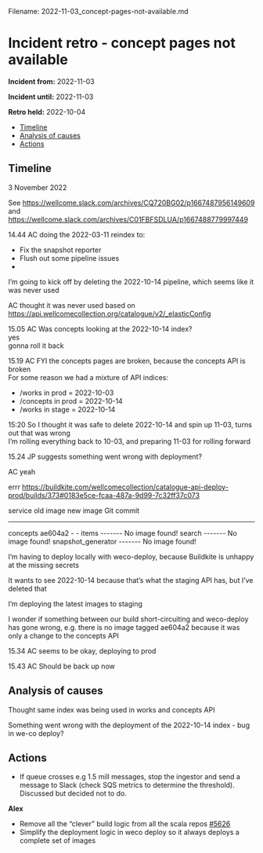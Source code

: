 Filename: 2022-11-03_concept-pages-not-available.md

# Incident retro - concept pages not available

**Incident from:** 2022-11-03

**Incident until:** 2022-11-03

**Retro held:** 2022-10-04

- [Timeline](#timeline)
- [Analysis of causes](#analysis-of-causes)
- [Actions](#actions)

## Timeline

3 November 2022

See https://wellcome.slack.com/archives/CQ720BG02/p1667487956149609 and  https://wellcome.slack.com/archives/C01FBFSDLUA/p1667488779997449 

14.44 AC doing the 2022-03-11 reindex to:
- Fix the snapshot reporter
- Flush out some pipeline issues
- 
I’m going to kick off by deleting the 2022-10-14 pipeline, which seems like it was never used

AC thought it was never used based on https://api.wellcomecollection.org/catalogue/v2/_elasticConfig 

15.05 AC Was concepts looking at the 2022-10-14 index?<br>
yes<br>
gonna roll it back

15.19 AC FYI the concepts pages are broken, because the concepts API is broken<br>
For some reason we had a mixture of API indices:
- /works in prod = 2022-10-03
- /concepts in prod = 2022-10-14
- /works in stage = 2022-10-14

15:20 So I thought it was safe to delete 2022-10-14 and spin up 11-03, turns out that was wrong<br>
I’m rolling everything back to 10-03, and preparing 11-03 for rolling forward

15.24 JP suggests something went wrong with deployment?

AC yeah

errr https://buildkite.com/wellcomecollection/catalogue-api-deploy-prod/builds/373#0183e5ce-fcaa-487a-9d99-7c32ff37c073 

service             old image    new image        Git commit
------------------  -----------  ---------------  ------------
concepts            ae604a2      -                -
items               -------      No image found!
search              -------      No image found!
snapshot_generator  -------      No image found!

I’m having to deploy locally with weco-deploy, because Buildkite is unhappy at the missing secrets

It wants to see 2022-10-14 because that’s what the staging API has, but I’ve deleted that

I’m deploying the latest images to staging

I wonder if something between our build short-circuiting and weco-deploy has gone wrong, e.g. there is no image tagged ae604a2 because it was only a change to the concepts API

15.34 AC seems to be okay, deploying to prod

15.43 AC Should be back up now



## Analysis of causes
Thought same index was being used in works and concepts API

Something went wrong with the deployment of the 2022-10-14 index - bug in we-co deploy?


## Actions

- If queue crosses e.g 1.5 mill messages, stop the ingestor and send a message to Slack (check SQS metrics to determine the threshold). Discussed but decided not to do.

**Alex**
- Remove all the “clever” build logic from all the scala repos [#5626](https://github.com/wellcomecollection/platform/issues/5626)
- Simplify the deployment logic in weco deploy so it always deploys a complete set of images
